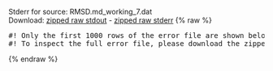 Stderr for source:  RMSD.md_working_7.dat   
Download: [zipped raw stdout](RMSD.md_working_7.dat.plumed_master.stdout.txt.zip) - [zipped raw stderr](RMSD.md_working_7.dat.plumed_master.stderr.txt.zip) 
{% raw %}
<pre>
#! Only the first 1000 rows of the error file are shown below
#! To inspect the full error file, please download the zipped raw stderr file above
</pre>
{% endraw %}
